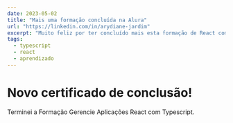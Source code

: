 ```yaml
---
date: 2023-05-02
title: "Mais uma formação concluída na Alura"
url: "https://linkedin.com/in/arydiane-jardim"
excerpt: "Muito feliz por ter concluído mais esta formação de React com Typescript"
tags:
  - typescript
  - react
  - aprendizado
---
```


# Novo certificado de conclusão!

Terminei a Formação Gerencie Aplicações React com Typescript. 